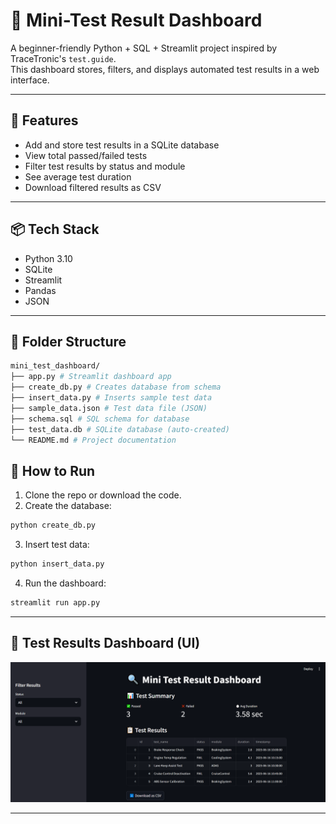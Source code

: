 # 🧪 Mini-Test Result Dashboard

A beginner-friendly Python + SQL + Streamlit project inspired by TraceTronic's `test.guide`.  
This dashboard stores, filters, and displays automated test results in a web interface.

---

## 🚀 Features

- Add and store test results in a SQLite database
- View total passed/failed tests
- Filter test results by status and module
- See average test duration
- Download filtered results as CSV

---

## 📦 Tech Stack

- Python 3.10
- SQLite
- Streamlit
- Pandas
- JSON

---

## 📁 Folder Structure

```bash
mini_test_dashboard/
├── app.py # Streamlit dashboard app
├── create_db.py # Creates database from schema
├── insert_data.py # Inserts sample test data
├── sample_data.json # Test data file (JSON)
├── schema.sql # SQL schema for database
├── test_data.db # SQLite database (auto-created)
└── README.md # Project documentation

```

## 🏁 How to Run

1. Clone the repo or download the code.
2. Create the database:

```bash
python create_db.py
```

3. Insert test data:
```bash
python insert_data.py
```


4. Run the dashboard:
```bash
streamlit run app.py
```



---

## 📸 Test Results Dashboard (UI)

![Streamlit Dashboard Screenshot](screenshot.PNG)

---




```
